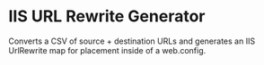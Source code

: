 IIS URL Rewrite Generator
========================

Converts a CSV of source + destination URLs and generates an IIS UrlRewrite map for placement inside of a web.config.
